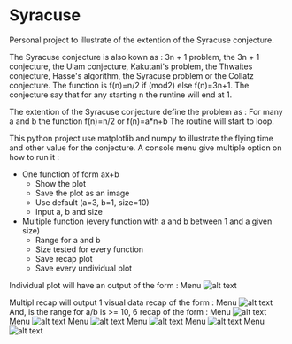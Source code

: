# Syracuse
Personal project to illustrate of the extention of the Syracuse conjecture.

The Syracuse conjecture is also kown as : 3n + 1 problem, the 3n + 1 conjecture, the Ulam conjecture, Kakutani's problem, the Thwaites conjecture, Hasse's algorithm, the Syracuse problem or the Collatz conjecture.
The function is f(n)=n/2 if (mod2) else f(n)=3n+1. The conjecture say that for any starting n the runtine will end at 1.

The extention of the Syracuse conjecture define the problem as :
For many a and b the function f(n)=n/2 or f(n)=a*n+b
The routine will start to loop.


This python project use matplotlib and numpy to illustrate the flying time and other value for the conjecture.
A console menu give multiple option on how to run it :
  - One function of form ax+b
      - Show the plot
      - Save the plot as an image
      - Use default (a=3, b=1, size=10)
      - Input a, b and size
  - Multiple function (every function with a and b between 1 and a given size)
      - Range for a and b
      - Size tested for every function
      - Save recap plot
      - Save every undividual plot

Individual plot will have an output of the form :
Menu ![alt text](https://github.com/EliseGabilly/Syracuse/blob/master/main_img/explanation.jpg)

Multipl recap will output 1 visual data recap of the form :
Menu ![alt text](https://github.com/EliseGabilly/Syracuse/blob/master/main_img/visualDataRecap_10_10.jpg)
And, is the range for a/b is >= 10, 6 recap of the form :
Menu ![alt text](https://github.com/EliseGabilly/Syracuse/blob/master/main_img/recapData_10_10.jpg)
Menu ![alt text](https://github.com/EliseGabilly/Syracuse/blob/master/main_img/recapFlyingPlot_10_10.jpg)
Menu ![alt text](https://github.com/EliseGabilly/Syracuse/blob/master/main_img/recapFlying_10_10.jpg)
Menu ![alt text](https://github.com/EliseGabilly/Syracuse/blob/master/main_img/recapHighestPlot_10_10.jpg)
Menu ![alt text](https://github.com/EliseGabilly/Syracuse/blob/master/main_img/recapHighest_10_10.jpg)
Menu ![alt text](https://github.com/EliseGabilly/Syracuse/blob/master/main_img/recapStoping_10_10.jpg)


